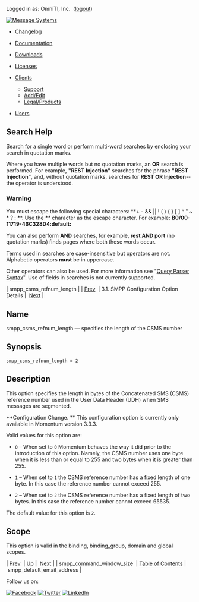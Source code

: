 Logged in as: OmniTI, Inc.  ([logout](https://support.messagesystems.com/logout.php))

[![Message Systems](https://support.messagesystems.com/images/ms-white205.png)](https://support.messagesystems.com/start.php) 

*   [Changelog](https://support.messagesystems.com/start.php?show=changelog)
*   [Documentation](https://support.messagesystems.com/docs/)
*   [Downloads](https://support.messagesystems.com/start.php)

*   [Licenses](https://support.messagesystems.com/license_summary.php)
*   <a href="">Clients</a>
    *   [Support](https://support.messagesystems.com/cs.php)
    *   [Add/Edit](https://support.messagesystems.com/edit_client.php)
    *   [Legal/Products](https://support.messagesystems.com/edit_products.php)
*   [Users](https://support.messagesystems.com/edit_customer.php)

## Search Help

Search for a single word or perform multi-word searches by enclosing your search in quotation marks.

Where you have multiple words but no quotation marks, an **OR** search is performed. For example, **"REST Injection"** searches for the phrase **"REST Injection"**, and, without quotation marks, searches for **REST OR Injection**--the operator is understood.

### Warning

You must escape the following special characters: **+ - && || ! ( ) { } [ ] ^ " ~ * ? : \**. Use the **\** character as the escape character. For example: **B0/00-11719-46C328D4\:default\:**

You can also perform **AND** searches, for example, **rest AND port** (no quotation marks) finds pages where both these words occur.

Terms used in searches are case-insensitive but operators are not. Alphabetic operators **must** be in uppercase.

Other operators can also be used. For more information see "[Query Parser Syntax](https://lucene.apache.org/core/old_versioned_docs/versions/3_0_0/queryparsersyntax.html)". Use of fields in searches is not currently supported.

| smpp_csms_refnum_length |
| [Prev](mobility.conf.smpp_command_window_size.php)  | 3.1. SMPP Configuration Option Details |  [Next](mobility.conf.smpp_default_email_address.php) |

<a name="mobility.conf.smpp_csms_refnum_length"></a>
## Name

smpp_csms_refnum_length — specifies the length of the CSMS number

## Synopsis

`smpp_csms_refnum_length = 2`

<a name="idp414496"></a>
## Description

This option specifies the length in bytes of the Concatenated SMS (CSMS) reference number used in the User Data Header (UDH) when SMS messages are segmented.

**Configuration Change. ** This configuration option is currently only available in Momentum version 3.3.3.

Valid values for this option are:

*   `0` – When set to `0` Momentum behaves the way it did prior to the introduction of this option. Namely, the CSMS number uses one byte when it is less than or equal to 255 and two bytes when it is greater than 255.

*   `1` – When set to `1` the CSMS reference number has a fixed length of one byte. In this case the reference number cannot exceed 255.

*   `2` – When set to `2` the CSMS reference number has a fixed length of two bytes. In this case the reference number cannot exceed 65535.

The default value for this option is `2`.

<a name="idp1489792"></a>
## Scope

This option is valid in the binding, binding_group, domain and global scopes.

| [Prev](mobility.conf.smpp_command_window_size.php)  | [Up](mobility.smpp.options.php#mobility.conf) |  [Next](mobility.conf.smpp_default_email_address.php) |
| smpp_command_window_size  | [Table of Contents](index.php) |  smpp_default_email_address |

Follow us on:

[![Facebook](https://support.messagesystems.com/images/icon-facebook.png)](http://www.facebook.com/messagesystems) [![Twitter](https://support.messagesystems.com/images/icon-twitter.png)](http://twitter.com/#!/MessageSystems) [![LinkedIn](https://support.messagesystems.com/images/icon-linkedin.png)](http://www.linkedin.com/company/message-systems)